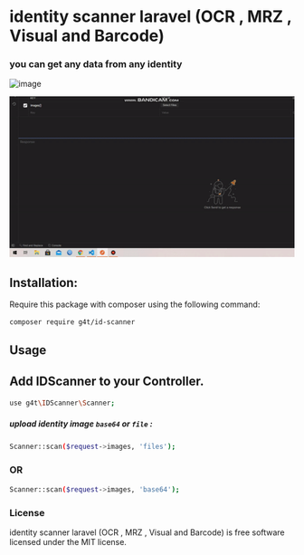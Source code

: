 # identity scanner laravel (OCR , MRZ , Visual and Barcode)
### you can get any data from any identity


![image](https://api.romarkcode.com/storage/images/607403e2823251*cPt2YI-5YxhfL3_Uhw0txA.png)

![me](https://github.com/hussein4alaa/identity-scanner-laravel/blob/main/image.gif)

## Installation:
Require this package with composer using the following command:

```sh
composer require g4t/id-scanner
```



## Usage
## Add IDScanner to your Controller.
```sh
use g4t\IDScanner\Scanner;
```


##### upload identity image `base64` or `file` :
```sh
Scanner::scan($request->images, 'files');
```
### OR 
```sh
Scanner::scan($request->images, 'base64');
```


### License

identity scanner laravel (OCR , MRZ , Visual and Barcode) is free software licensed under the MIT license.
